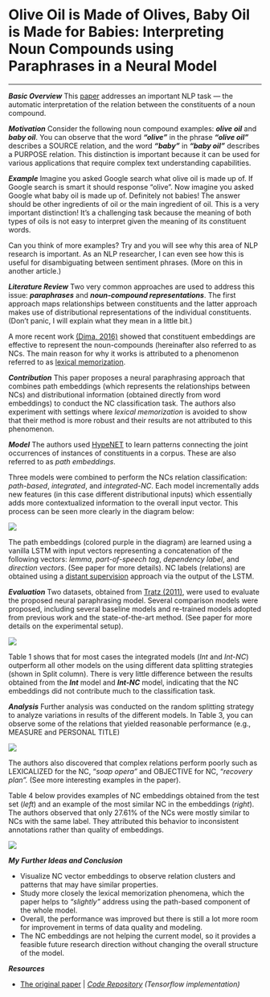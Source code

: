 # Olive Oil is Made of Olives, Baby Oil is Made for Babies: Interpreting Noun Compounds using Paraphrases in a Neural Model
---
***Basic Overview***
This [paper](https://arxiv.org/pdf/1803.08073.pdf) addresses an important NLP task — the automatic interpretation of the relation between the constituents of a noun compound.

***Motivation***
Consider the following noun compound examples: ***olive oil*** and ***baby oil***. You can observe that the word ***“olive”*** in the phrase ***“olive oil”*** describes a SOURCE relation, and the word ***“baby”*** in ***“baby oil”*** describes a PURPOSE relation. This distinction is important because it can be used for various applications that require complex text understanding capabilities.

***Example***
Imagine you asked Google search what olive oil is made up of. If Google search is smart it should response “olive”. Now imagine you asked Google what baby oil is made up of. Definitely not babies! The answer should be other ingredients of oil or the main ingredient of oil. This is a very important distinction! It’s a challenging task because the meaning of both types of oils is not easy to interpret given the meaning of its constituent words.

Can you think of more examples? Try and you will see why this area of NLP research is important. As an NLP researcher, I can even see how this is useful for disambiguating between sentiment phrases. (More on this in another article.)

***Literature Review***
Two very common approaches are used to address this issue: ***paraphrases*** and ***noun-compound representations***. The first approach maps relationships between constituents and the latter approach makes use of distributional representations of the individual constituents. (Don’t panic, I will explain what they mean in a little bit.)

A more recent work [(Dima, 2016)](https://doi.org/10.18653/v1/W16-1604) showed that constituent embeddings are effective to represent the noun-compounds (hereinafter also referred to as NCs. The main reason for why it works is attributed to a phenomenon referred to as [lexical memorization](http://www.aclweb.org/anthology/N15-1098).

***Contribution***
This paper proposes a neural paraphrasing approach that combines path embeddings (which represents the relationships between NCs) and distributional information (obtained directly from word embeddings) to conduct the NC classification task. The authors also experiment with settings where *lexical memorization* is avoided to show that their method is more robust and their results are not attributed to this phenomenon. 

***Model***
The authors used [HypeNET](http://www.aclweb.org/anthology/P16-1226) to learn patterns connecting the joint occurrences of instances of constituents in a corpus. These are also referred to as *path embeddings*.

Three models were combined to perform the NCs relation classification: *path-based*, *integrated*, and *integrated-NC*. Each model incrementally adds new features (in this case different distributional inputs) which essentially adds more contextualized information to the overall input vector. This process can be seen more clearly in the diagram below:

![](https://d2mxuefqeaa7sj.cloudfront.net/s_AC1B3978E73E9CD63DF4B2D2FE8C2BC7240AA65B01D3F5F88EE9E9D058C2A827_1524054559735_file.png)


The path embeddings (colored purple in the diagram) are learned using a vanilla LSTM with input vectors representing a concatenation of the following vectors: *lemma*, *part-of-speech tag*, *dependency label*, and *direction vectors*. (See paper for more details). NC labels (relations) are obtained using a [distant supervision](https://en.wikipedia.org/wiki/Semi-supervised_learning) approach via the output of the LSTM.

***Evaluation***
Two datasets, obtained from [Tratz (2011)](http://digitallibrary.usc.edu/cdm/ref/collection/p15799coll3/id/176191), were used to evaluate the proposed neural paraphrasing model. Several comparison models were proposed, including several baseline models and re-trained models adopted from previous work and the state-of-the-art method. (See paper for more details on the experimental setup).


![](https://d2mxuefqeaa7sj.cloudfront.net/s_AC1B3978E73E9CD63DF4B2D2FE8C2BC7240AA65B01D3F5F88EE9E9D058C2A827_1524057286629_file.png)


Table 1 shows that for most cases the integrated models (*Int* and *Int-NC*) outperform all other models on the using different data splitting strategies (shown in Split column). There is very little difference between the results obtained from the ***Int*** model and ***Int-NC*** model, indicating that the NC embeddings did not contribute much to the classification task.

***Analysis***
Further analysis was conducted on the random splitting strategy to analyze variations in results of the different models. In Table 3, you can observe some of the relations that yielded reasonable performance (e.g., MEASURE and PERSONAL TITLE)


![](https://d2mxuefqeaa7sj.cloudfront.net/s_AC1B3978E73E9CD63DF4B2D2FE8C2BC7240AA65B01D3F5F88EE9E9D058C2A827_1524058336820_file.png)


The authors also discovered that complex relations perform poorly such as LEXICALIZED for the NC, “*soap opera”* and OBJECTIVE for NC, “*recovery plan”.* (See more interesting examples in the paper).

Table 4 below provides examples of NC embeddings obtained from the test set (*left*) and an example of the most similar NC in the embeddings (*right*). The authors observed that only 27.61% of the NCs were mostly similar to NCs with the same label. They attributed this behavior to inconsistent annotations rather than quality of embeddings. 

![](https://d2mxuefqeaa7sj.cloudfront.net/s_AC1B3978E73E9CD63DF4B2D2FE8C2BC7240AA65B01D3F5F88EE9E9D058C2A827_1524059277002_file.png)


***My*** ***Further Ideas and Conclusion***

- Visualize NC vector embeddings to observe relation clusters and patterns that may have similar properties.
- Study more closely the lexical memorization phenomena, which the paper helps to *“slightly”* address using the path-based component of the whole model. 
- Overall, the performance was improved but there is still a lot more room for improvement in terms of data quality and modeling. 
- The NC embeddings are not helping the current model, so it provides a feasible future research direction without changing the overall structure of the model.

***Resources***

- [The original paper](https://arxiv.org/pdf/1803.08073.pdf) | [*Code Repository*](https://github.com/tensorflow/models/tree/master/research/lexnet_nc) *(Tensorflow implementation)* 


